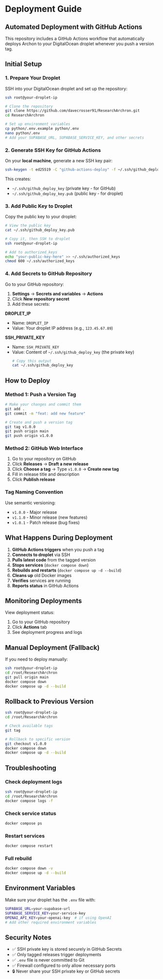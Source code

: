 # Deployment Guide

## Automated Deployment with GitHub Actions

This repository includes a GitHub Actions workflow that automatically deploys Archon to your DigitalOcean droplet whenever you push a version tag.

## Initial Setup

### 1. Prepare Your Droplet

SSH into your DigitalOcean droplet and set up the repository:

```bash
ssh root@your-droplet-ip

# Clone the repository
git clone https://github.com/davecrosser91/ResearchArchron.git
cd ResearchArchron

# Set up environment variables
cp python/.env.example python/.env
nano python/.env
# Add your SUPABASE_URL, SUPABASE_SERVICE_KEY, and other secrets
```

### 2. Generate SSH Key for GitHub Actions

On your **local machine**, generate a new SSH key pair:

```bash
ssh-keygen -t ed25519 -C "github-actions-deploy" -f ~/.ssh/github_deploy_key
```

This creates:
- `~/.ssh/github_deploy_key` (private key - for GitHub)
- `~/.ssh/github_deploy_key.pub` (public key - for droplet)

### 3. Add Public Key to Droplet

Copy the public key to your droplet:

```bash
# View the public key
cat ~/.ssh/github_deploy_key.pub

# Copy it, then SSH to droplet
ssh root@your-droplet-ip

# Add to authorized_keys
echo "your-public-key-here" >> ~/.ssh/authorized_keys
chmod 600 ~/.ssh/authorized_keys
```

### 4. Add Secrets to GitHub Repository

Go to your GitHub repository:
1. **Settings** → **Secrets and variables** → **Actions**
2. Click **New repository secret**
3. Add these secrets:

**DROPLET_IP**
- Name: `DROPLET_IP`
- Value: Your droplet IP address (e.g., `123.45.67.89`)

**SSH_PRIVATE_KEY**
- Name: `SSH_PRIVATE_KEY`
- Value: Content of `~/.ssh/github_deploy_key` (the private key)
  ```bash
  # Copy this output
  cat ~/.ssh/github_deploy_key
  ```

## How to Deploy

### Method 1: Push a Version Tag

```bash
# Make your changes and commit them
git add .
git commit -m "feat: add new feature"

# Create and push a version tag
git tag v1.0.0
git push origin main
git push origin v1.0.0
```

### Method 2: GitHub Web Interface

1. Go to your repository on GitHub
2. Click **Releases** → **Draft a new release**
3. Click **Choose a tag** → Type `v1.0.0` → **Create new tag**
4. Fill in release title and description
5. Click **Publish release**

### Tag Naming Convention

Use semantic versioning:
- `v1.0.0` - Major release
- `v1.1.0` - Minor release (new features)
- `v1.0.1` - Patch release (bug fixes)

## What Happens During Deployment

1. **GitHub Actions triggers** when you push a tag
2. **Connects to droplet** via SSH
3. **Pulls latest code** from the tagged version
4. **Stops services** (`docker compose down`)
5. **Rebuilds and restarts** (`docker compose up -d --build`)
6. **Cleans up** old Docker images
7. **Verifies** services are running
8. **Reports status** in GitHub Actions

## Monitoring Deployments

View deployment status:
1. Go to your GitHub repository
2. Click **Actions** tab
3. See deployment progress and logs

## Manual Deployment (Fallback)

If you need to deploy manually:

```bash
ssh root@your-droplet-ip
cd /root/ResearchArchron
git pull origin main
docker compose down
docker compose up -d --build
```

## Rollback to Previous Version

```bash
ssh root@your-droplet-ip
cd /root/ResearchArchron

# Check available tags
git tag

# Rollback to specific version
git checkout v1.0.0
docker compose down
docker compose up -d --build
```

## Troubleshooting

### Check deployment logs
```bash
ssh root@your-droplet-ip
cd /root/ResearchArchron
docker compose logs -f
```

### Check service status
```bash
docker compose ps
```

### Restart services
```bash
docker compose restart
```

### Full rebuild
```bash
docker compose down -v
docker compose up -d --build
```

## Environment Variables

Make sure your droplet has the `.env` file with:
```bash
SUPABASE_URL=your-supabase-url
SUPABASE_SERVICE_KEY=your-service-key
OPENAI_API_KEY=your-openai-key  # if using OpenAI
# Add other required environment variables
```

## Security Notes

- ✅ SSH private key is stored securely in GitHub Secrets
- ✅ Only tagged releases trigger deployments
- ✅ `.env` file is never committed to Git
- ✅ Firewall configured to only allow necessary ports
- 🔒 Never share your SSH private key or GitHub secrets
